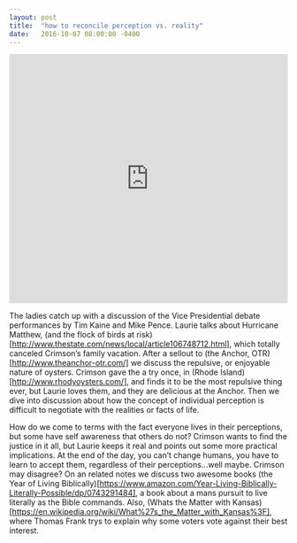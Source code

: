 ```yaml
---
layout: post
title:  "how to reconcile perception vs. reality"
date:   2016-10-07 08:00:00 -0400
---
```


<iframe width="100%" height="450" scrolling="no" frameborder="no" src="https://w.soundcloud.com/player/?url=https%3A//api.soundcloud.com/tracks/286791272&amp;auto_play=false&amp;hide_related=false&amp;show_comments=true&amp;show_user=true&amp;show_reposts=false&amp;visual=true"></iframe>

The ladies catch up with a discussion of the Vice Presidential debate performances by Tim Kaine and Mike Pence. Laurie talks about Hurricane Matthew, (and the flock of birds at risk)[http://www.thestate.com/news/local/article106748712.html], which totally canceled Crimson’s family vacation. After a sellout to (the Anchor, OTR)[http://www.theanchor-otr.com/] we discuss the repulsive, or enjoyable nature of oysters. Crimson gave the a try once, in (Rhode Island)[http://www.rhodyoysters.com/], and finds it to be the most repulsive thing ever, but Laurie loves them, and they are delicious at the Anchor. Then we dive into discussion about how the concept of individual perception is difficult to negotiate with the realities or facts of life. 

How do we come to terms with the fact everyone lives in their perceptions, but some have self awareness that others do not? Crimson wants to find the justice in it all, but Laurie keeps it real and points out some more practical implications. At the end of the day, you can’t change humans, you have to learn to accept them, regardless of their perceptions...well maybe. Crimson may disagree? On an related notes we discuss two awesome books (the Year of Living Biblically)[https://www.amazon.com/Year-Living-Biblically-Literally-Possible/dp/0743291484], a book about a mans pursuit to live literally as the Bible commands. Also, (Whats the Matter with Kansas)[https://en.wikipedia.org/wiki/What%27s_the_Matter_with_Kansas%3F], where Thomas Frank trys to explain why some voters vote against their best interest.
